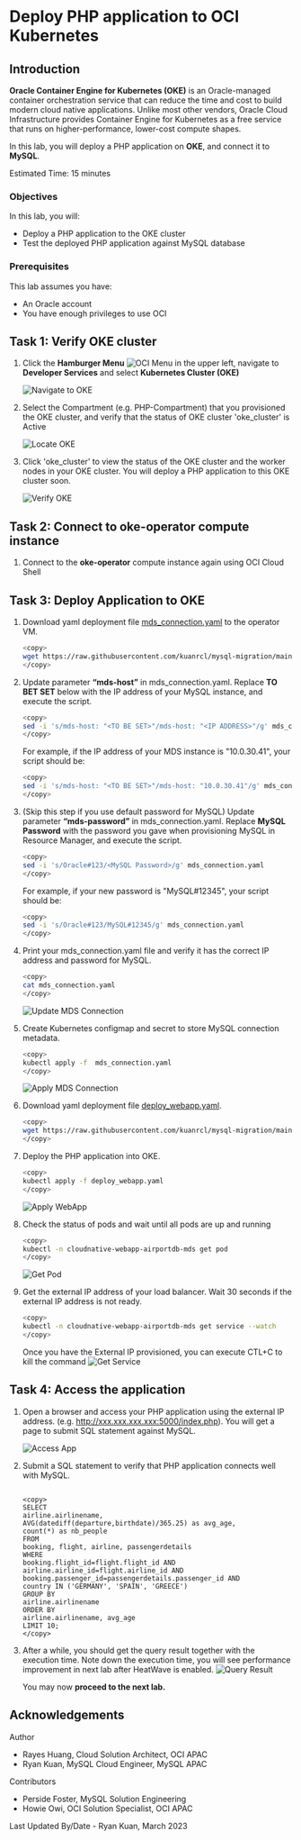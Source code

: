 # Deploy PHP application to OCI Kubernetes

## Introduction

**Oracle Container Engine for Kubernetes (OKE)** is an Oracle-managed container orchestration service that can reduce the time and cost to build modern cloud native applications. Unlike most other vendors, Oracle Cloud Infrastructure provides Container Engine for Kubernetes as a free service that runs on higher-performance, lower-cost compute shapes.

In this lab, you will deploy a PHP application on **OKE**, and connect it to **MySQL**.

Estimated Time: 15 minutes

### Objectives

In this lab, you will:

* Deploy a PHP application to the OKE cluster
* Test the deployed PHP application against MySQL database

### Prerequisites

This lab assumes you have:

* An Oracle account
* You have enough privileges to use OCI

## Task 1: Verify OKE cluster

1. Click the **Hamburger Menu** ![OCI Menu](images/hamburger.png) in the upper left, navigate to **Developer Services** and select **Kubernetes Cluster (OKE)**

    ![Navigate to OKE](images/navigate-to-oke.png)

2. Select the Compartment (e.g. PHP-Compartment) that you provisioned the OKE cluster, and verify that the status of OKE cluster 'oke_cluster' is Active

    ![Locate OKE](images/locate-oke-instance.png)

3. Click 'oke_cluster' to view the status of the OKE cluster and the worker nodes in your OKE cluster. You will deploy a PHP application to this OKE cluster soon.

    ![Verify OKE](images/oke-worker-nodes.png)

## Task 2: Connect to **oke-operator** compute instance

1. Connect to the **oke-operator** compute instance again using OCI Cloud Shell

## Task 3: Deploy Application to OKE

1. Download yaml deployment file [mds_connection.yaml](https://raw.githubusercontent.com/kuanrcl/mysql-migration/main/lab4/mds_connection.yaml) to the operator VM.

    ```bash
    <copy>
    wget https://raw.githubusercontent.com/kuanrcl/mysql-migration/main/lab4/mds_connection.yaml
    </copy>
    ```

2. Update parameter **“mds-host”** in mds_connection.yaml. Replace **TO BET SET** below with the IP address of your MySQL instance, and execute the script.

    ```bash
    <copy>
    sed -i 's/mds-host: "<TO BE SET>"/mds-host: "<IP ADDRESS>"/g' mds_connection.yaml
    </copy>
    ```

    For example, if the IP address of your MDS instance is "10.0.30.41", your script should be:

    ```bash
    <copy>
    sed -i 's/mds-host: "<TO BE SET>"/mds-host: "10.0.30.41"/g' mds_connection.yaml
    </copy>
    ```

3. (Skip this step if you use default password  for MySQL) Update parameter **“mds-password”** in mds_connection.yaml. Replace **MySQL Password** with the password you gave when provisioning MySQL in Resource Manager, and execute the script.

    ```bash
    <copy>
    sed -i 's/Oracle#123/<MySQL Password>/g' mds_connection.yaml
    </copy>
    ```

    For example, if your new password is "MySQL#12345", your script should be:

    ```bash
    <copy>
    sed -i 's/Oracle#123/MySQL#12345/g' mds_connection.yaml
    </copy>
    ```

4. Print your mds_connection.yaml file and verify it has the correct IP address and password for MySQL.

    ```bash
    <copy>
    cat mds_connection.yaml
    </copy>
    ```

    ![Update MDS Connection](images/mds-connection.png)

5. Create Kubernetes configmap and secret to store MySQL connection metadata.

    ```bash
    <copy>
    kubectl apply -f  mds_connection.yaml
    </copy>
    ```

    ![Apply MDS Connection](images/apply-mds-connection.png)

6. Download yaml deployment file [deploy_webapp.yaml](https://raw.githubusercontent.com/kuanrcl/mysql-migration/main/lab4/deploy_webapp.yaml).

    ```bash
    <copy>
    wget https://raw.githubusercontent.com/kuanrcl/mysql-migration/main/lab4/deploy_webapp.yaml
    </copy>
    ```

7. Deploy the PHP application into OKE.

    ```bash
    <copy>
    kubectl apply -f deploy_webapp.yaml
    </copy>
    ```

    ![Apply WebApp](images/apply-webapp.png)

8. Check the status of pods and wait until all pods are up and running

    ```bash
    <copy>
    kubectl -n cloudnative-webapp-airportdb-mds get pod
    </copy>
    ```

    ![Get Pod](images/get-pod.png)

9. Get the external IP address of your load balancer. Wait 30 seconds if the external IP address is not ready.

    ```bash
    <copy>
    kubectl -n cloudnative-webapp-airportdb-mds get service --watch
    </copy>

    ```

    Once you have the External IP provisioned, you can execute CTL+C to kill the command
    ![Get Service](images/get-service.png)

## Task 4: Access the application

1. Open a browser and access your PHP application using the external IP address. (e.g. http://xxx.xxx.xxx.xxx:5000/index.php). You will get a page to submit SQL statement against MySQL.

    ![Access App](images/access-app.png)

2. Submit a SQL statement to verify that PHP application connects well with MySQL.

    ```text

    <copy>
    SELECT
    airline.airlinename,
    AVG(datediff(departure,birthdate)/365.25) as avg_age,
    count(*) as nb_people
    FROM
    booking, flight, airline, passengerdetails
    WHERE
    booking.flight_id=flight.flight_id AND
    airline.airline_id=flight.airline_id AND
    booking.passenger_id=passengerdetails.passenger_id AND
    country IN ('GERMANY', 'SPAIN', 'GREECE')
    GROUP BY
    airline.airlinename
    ORDER BY
    airline.airlinename, avg_age
    LIMIT 10;
    </copy>
    ```

3. After a while, you should get the query result together with the execution time. Note down the execution time, you will see performance improvement in next lab after HeatWave is enabled.
    ![Query Result](images/query-result.png)

    You may now **proceed to the next lab.**

## Acknowledgements

Author

* Rayes Huang, Cloud Solution Architect, OCI APAC
* Ryan Kuan, MySQL Cloud Engineer, MySQL APAC

Contributors

* Perside Foster, MySQL Solution Engineering
* Howie Owi, OCI Solution Specialist, OCI APAC

Last Updated By/Date - Ryan Kuan, March 2023
